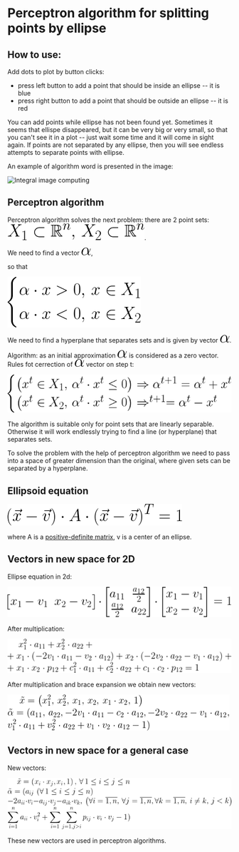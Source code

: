 # Perceptron algorithm for splitting points by ellipse

## How to use:
Add dots to plot by button clicks:
- press left button to add a point that should be inside an ellipse -- it is blue
- press right button to add a point that should be outside an ellipse -- it is red

You can add points while ellipse has not been found yet.
Sometimes it seems that ellispe disappeared,
but it can be very big or very small, so that you can't see it in a plot --
just wait some time and it will come in sight again.
If points are not separated by any ellipse,
then you will see endless attempts to separate points with ellipse.

An example of algorithm word is presented in the image:

![Integral image computing](images/example.jpeg)

## Perceptron algorithm
Perceptron algorithm solves the next problem:
there are 2 point sets: ![Ellipsoid equation](images/sets.png).
<!-- X_1 \subset \mathbb{R}^n, \, X_2 \subset \mathbb{R}^n -->
We need to find a vector ![Ellipsoid equation](images/alpha.png),
<!-- \alpha -->
so that

![Ellipsoid equation](images/cases_alpha.png)
<!-- \begin{cases}
\alpha \cdot x > 0, \, x \in X_1\\
\alpha \cdot x < 0, \, x \in X_2
\end{cases} -->

We need to find a hyperplane that separates sets and is given by vector
![Ellipsoid equation](images/alpha.png).

Algorithm: as an initial approximation ![Ellipsoid equation](images/alpha.png)
is considered as a zero vector.
Rules fot cerrection of ![Ellipsoid equation](images/alpha.png) vector on step t:

![Ellipsoid equation](images/alpha_update.png)

The algorithm is suitable only for point sets that are linearly separable.
Otherwise it will work endlessly trying to find a line (or hyperplane)
that separates sets.

To solve the problem with the help of perceptron algorithm we need to pass
into a space of greater dimension than the original,
where given sets can be separated by a hyperplane.

## Ellipsoid equation

![Ellipsoid equation](images/ellipsoid_equation.png)
<!-- \left(\vec{x} - \vec{v} \right ) \cdot A \cdot \left(\vec{x} - \vec{v} \right )^T = 1 -->

where A is a [positive-definite matrix](https://en.wikipedia.org/wiki/Positive-definite_matrix),
v is a center of an ellipse.

## Vectors in new space for 2D
Ellipse equation in 2d:

![Ellipse equation](images/ellipse_2d.png)
<!-- \begin{bmatrix}
x_1 - v_1 & x_2 - v_2
\end{bmatrix} \cdot
\begin{bmatrix}
a_{11} & \frac{a_{12}}{2} \\
\frac{a_{12}}{2} & a_{22}
\end{bmatrix} \cdot
\begin{bmatrix}
x_1 - v_1 \\
x_2 - v_2
\end{bmatrix} = 1 -->

After multiplication:

![Full equation in 2d](images/full_equation.png)
<!-- \begin{bmatrix}
x_1 - v_1 & x_2 - v_2
\end{bmatrix} \cdot
\begin{bmatrix}
a_{11} & \frac{a_{12}}{2} \\
\frac{a_{12}}{2} & a_{22}
\end{bmatrix} \cdot
\begin{bmatrix}
x_1 - v_1 \\
x_2 - v_2
\end{bmatrix} = 1 -->

After multiplication and brace expansion we obtain new vectors:

![New vectors for 2D](images/new_vectors.png)
<!-- \tilde{x} = \left(x_1^2, \, x_2^2, \, x_1, \, x_2, \, x_1 \cdot x_2, \, 1 \right )\\
\tilde{\alpha} = (a_{11}, \, a_{22}, -2v_1 \cdot a_{11} - c_2 \cdot a_{12},
-2v_2\cdot a_{22} - v_1 \cdot a_{12},\\
v_1^2 \cdot a_{11} + v_2^2 \cdot a_{22} + v_1 \cdot v_2 \cdot a_{12} - 1 ) -->

## Vectors in new space for a general case
New vectors:

![New vectors for general case](images/new_vectors_general.png)
<!-- \tilde{x} = \left(x_i \cdot x_j, x_i, 1 \right ), \, \forall \, 1 \le i\le j \le n \\
\tilde{\alpha} = (a_{ij} \,\left(\forall \, 1 \le i\le j \le n\right)\\
-2a_{ii} \cdot v_i - a_{ij} \cdot v_j - a_{ik} \cdot v_k, \, \left(\forall i=\overline{1,n}, \, \forall j=\overline{1,n}, \forall k=\overline{1,n}, \, i\ne k, \, j < k \right )\\
\sum \limits_{i = 1}^n a_{ii} \cdot v_i^2 + \sum \limits_{i = 1}^n \sum \limits_{j = 1, j > i}^n p_{ij} \cdot v_i \cdot v_j - 1) -->

These new vectors are used in perceptron algorithms.
